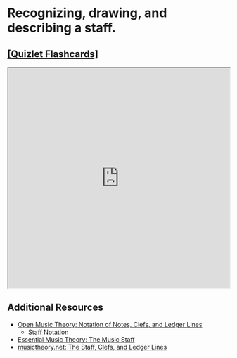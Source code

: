 # Recognizing, drawing, and describing a staff.

<!-- ## Video
TODO: Add video that:
- Goes over what a staff is
- How to draw a staff
- - 5 equally spaced horizontal lines
- - 4 equally spaced horizontal spaces
 -->

## [[Quizlet Flashcards]](https://quizlet.com/826322104/concert-choir-unit-1-1a-recognizing-drawing-and-describing-a-staff-flash-cards/?new)
 <iframe src="https://quizlet.com/826322104/flashcards/embed?i=4jdgf1&x=1jj1" height="500" width="100%" style={{border:0}}></iframe>

## Additional Resources
- [Open Music Theory: Notation of Notes, Clefs, and Ledger Lines](https://viva.pressbooks.pub/openmusictheory/chapter/notation-of-notes-clefs-and-ledger-lines/)
    - [Staff Notation](https://viva.pressbooks.pub/openmusictheory/chapter/notation-of-notes-clefs-and-ledger-lines/#chapter-29-section-2)
- [Essential Music Theory: The Music Staff](https://www.essential-music-theory.com/music-staff.html)
- [musictheory.net: The Staff, Clefs, and Ledger Lines](https://www.musictheory.net/lessons/10)